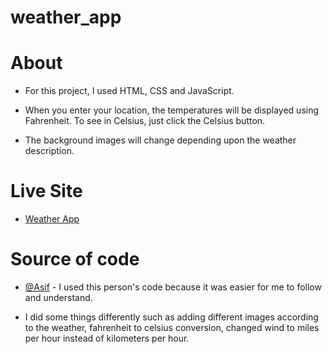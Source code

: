 # weather_app


# About

- For this project, I used HTML, CSS and JavaScript. 

- When you enter your location, the temperatures will be displayed using Fahrenheit. To see in Celsius, just click the Celsius button. 

- The background images will change depending upon the weather description.

# Live Site

- [Weather App](https://god-lang.github.io/weather_app-main/)


# Source of code 

 - [@Asif](https://github.com/GOD-lang/weather_app-main) - I used this person's code because it was easier for me to follow and understand.
 
 - I did some things differently such as adding different images according to the weather, fahrenheit to celsius conversion, changed wind to miles per hour instead of kilometers per hour.
